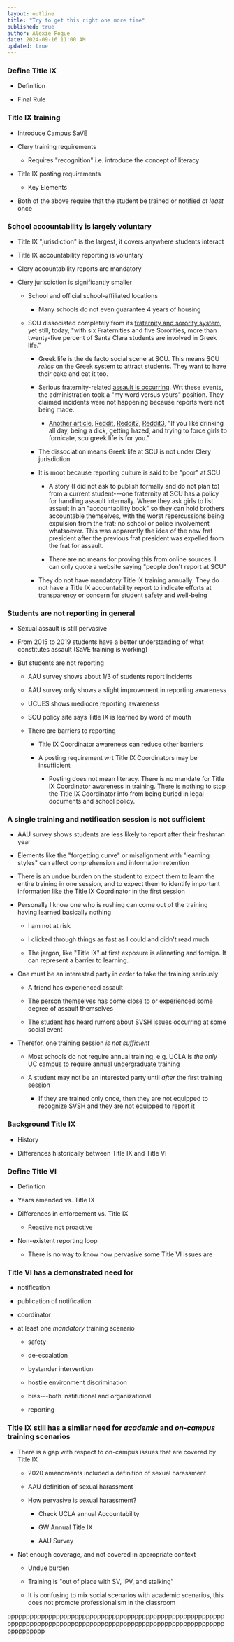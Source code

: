 ```yaml
---
layout: outline
title: "Try to get this right one more time"
published: true
author: Alexie Pogue
date: 2024-09-16 11:00 AM
updated: true
---
```

### Define Title IX

- Definition 

- Final Rule


### Title IX training

- Introduce Campus SaVE

- Clery training requirements

	- Requires "recognition" i.e. introduce the concept of literacy

- Title IX posting requirements

	- Key Elements

- Both of the above require that the student be trained or notified *at least* once

### School accountability is largely voluntary

- Title IX "jurisdiction" is the largest, it covers anywhere students interact

- Title IX accountability reporting is voluntary

- Clery accountability reports are mandatory 

- Clery jurisdiction is significantly smaller 

	- School and official school-affiliated locations

		- Many schools do not even guarantee 4 years of housing 

	- SCU dissociated completely from its [fraternity and sorority system](https://dh.scu.edu/exhibits/exhibits/show/greeklifescu), yet still, today, "with six Fraternities and five Sororities, more than twenty-five percent of Santa Clara students are involved in Greek life."

		- Greek life is the de facto social scene at SCU. This means SCU *relies* on the Greek system to attract students. They want to have their cake and eat it too.

		- Serious fraternity-related [assault is occurring](https://www.mercurynews.com/2021/10/04/santa-clara-university-students-demand-action-from-school-after-multiple-sexual-assault-allegations/amp/). Wrt these events, the administration took a "my word versus yours" position. They claimed incidents were not happening because reports were not being made. 

			- [Another article](https://www.ktvu.com/news/sexual-assaults-go-largely-unreported-santa-clara-university-and-students-talk-disparity-in-numbers), [Reddit](https://www.reddit.com/r/SCU/comments/12snkpf/how_bad_is_sexual_assault_at_scu/), [Reddit2](https://www.reddit.com/r/SCU/comments/17yppxz/give_it_to_me_straight_how_is_scu_i_need_the_real/), [Reddit3](https://www.reddit.com/r/SCU/comments/el64lo/greek_life_reputation/), "If you like drinking all day, being a dick, getting hazed, and trying to force girls to fornicate, scu greek life is for you." 
			
		- The dissociation means Greek life at SCU is not under Clery jurisdiction 

		- It is moot because reporting culture is said to be "poor" at SCU

			- A story (I did not ask to publish formally and do not plan to) from a current student---one fraternity at SCU has a policy for handling assault internally. Where they ask girls to list assault in an "accountability book" so they can hold brothers accountable themselves, with the worst repercussions being expulsion from the frat; no school or police involvement whatsoever. This was apparently the idea of the new frat president after the previous frat president was expelled from the frat for assault. 

			- There are no means for proving this from online sources. I can only quote a website saying "people don't report at SCU"

		- They do not have mandatory Title IX training annually. They do not have a Title IX accountability report to indicate efforts at transparency or concern for student safety and well-being 


### Students are not reporting in general

- Sexual assault is still pervasive 

- From 2015 to 2019 students have a better understanding of what constitutes assault (SaVE training is working)

- But students are not reporting 

	- AAU survey shows about 1/3 of students report incidents

	- AAU survey only shows a slight improvement in reporting awareness

	- UCUES shows mediocre reporting awareness

	- SCU policy site says Title IX is learned by word of mouth

	- There are barriers to reporting

		- Title IX Coordinator awareness can reduce other barriers

		- A posting requirement wrt Title IX Coordinators may be insufficient 

			- Posting does not mean literacy. There is no mandate for Title IX Coordinator awareness in training. There is nothing to stop the Title IX Coordinator info from being buried in legal documents and school policy. 


### A single training and notification session is not sufficient 

- AAU survey shows students are less likely to report after their freshman year

- Elements like the "forgetting curve" or misalignment with "learning styles" can affect comprehension and information retention

- There is an undue burden on the student to expect them to learn the entire training in one session, and to expect them to identify important information like the Title IX Coordinator in the first session

- Personally I know one who is rushing can come out of the training having learned basically nothing 

	- I am not at risk 

	- I clicked through things as fast as I could and didn't read much

	- The jargon, like "Title IX" at first exposure is alienating and foreign. It can represent a barrier to learning. 

- One must be an interested party in order to take the training seriously 

	- A friend has experienced assault

	- The person themselves has come close to or experienced some degree of assault themselves

	- The student has heard rumors about SVSH issues occurring at some social event 

- Therefor, one training session *is not sufficient*

	- Most schools do not require annual training, e.g. UCLA is *the only* UC campus to require annual undergraduate training

	- A student may not be an interested party until *after* the first training session 

		- If they are trained only once, then they are not equipped to recognize SVSH and they are not equipped to report it

### Background Title IX

- History 

- Differences historically between Title IX and Title VI


### Define Title VI

- Definition 

- Years amended vs. Title IX

- Differences in enforcement vs. Title IX

	- Reactive not proactive

- Non-existent reporting loop

	- There is no way to know how pervasive some Title VI issues are 

### Title VI has a demonstrated need for 

- notification 

- publication of notification 

- coordinator

- at least one *mandatory* training scenario

	- safety 

	- de-escalation 

	- bystander intervention 

	- hostile environment discrimination

	- bias---both institutional and organizational 

	- reporting

### Title IX still has a similar need for *academic* and *on-campus* training scenarios 

- There is a gap with respect to on-campus issues that are covered by Title IX

	- 2020 amendments included a definition of sexual harassment 

	- AAU definition of sexual harassment 

	- How pervasive is sexual harassment?

		- Check UCLA annual Accountability 

		- GW Annual Title IX

		- AAU Survey 

- Not enough coverage, and not covered in appropriate context 

	- Undue burden

	- Training is "out of place with SV, IPV, and stalking"

	- It is confusing to mix social scenarios with academic scenarios, this does not promote professionalism in the classroom 


pppppppppppppppppppppppppppppppppppppppppppppppppppppppppppppppppppppppppppppppppppppppppppppppppppppppppppppppppppppppppppppp